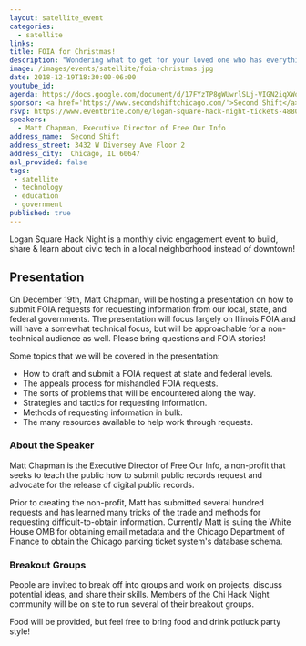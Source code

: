 ```yaml
---
layout: satellite_event
categories:
  - satellite
links:
title: FOIA for Christmas!
description: "Wondering what to get for your loved one who has everything this holiday season? How about some government data!? Matt Chapman, Executive Director of Free Our Info, will show us how to submit FOIA requests for requesting information from our local, state, and federal governments."
image: /images/events/satellite/foia-christmas.jpg
date: 2018-12-19T18:30:00-06:00
youtube_id:
agenda: https://docs.google.com/document/d/17FYzTP8gWUwrlSLj-VIGN2iqXWohUPFiRvnsuBpdrL0/edit#
sponsor: <a href='https://www.secondshiftchicago.com/'>Second Shift</a>
rsvp: https://www.eventbrite.com/e/logan-square-hack-night-tickets-48806947895
speakers:
  - Matt Chapman, Executive Director of Free Our Info
address_name:  Second Shift
address_street: 3432 W Diversey Ave Floor 2
address_city:  Chicago, IL 60647
asl_provided: false
tags:
 - satellite
 - technology
 - education
 - government
published: true
---
```


Logan Square Hack Night is a monthly civic engagement event to build, share & learn about civic tech in a local neighborhood instead of downtown!

## Presentation

On December 19th, Matt Chapman, will be hosting a presentation on how to submit FOIA requests for requesting information from our local, state, and federal governments. The presentation will focus largely on Illinois FOIA and will have a somewhat technical focus, but will be approachable for a non-technical audience as well. Please bring questions and FOIA stories!

Some topics that we will be covered in the presentation:

  * How to draft and submit a FOIA request at state and federal levels.
  * The appeals process for mishandled FOIA requests.
  * The sorts of problems that will be encountered along the way.
  * Strategies and tactics for requesting information.
  * Methods of requesting information in bulk.
  * The many resources available to help work through requests.

### About the Speaker
Matt Chapman is the Executive Director of Free Our Info, a non-profit that seeks to teach the public how to submit public records request and advocate for the release of digital public records.

Prior to creating the non-profit, Matt has submitted several hundred requests and has learned many tricks of the trade and methods for requesting difficult-to-obtain information. Currently Matt is suing the White House OMB for obtaining email metadata and the Chicago Department of Finance to obtain the Chicago parking ticket system's database schema.

### Breakout Groups

People are invited to break off into groups and work on projects, discuss potential ideas, and share their skills. Members of the Chi Hack Night community will be on site to run several of their breakout groups.

Food will be provided, but feel free to bring food and drink potluck party style!
